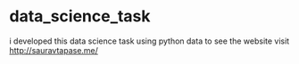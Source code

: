 # data_science_task
 i developed this data science task using python data to see the website visit http://sauravtapase.me/
